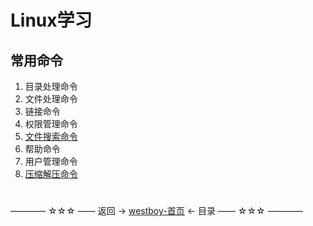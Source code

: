# Linux学习

## 常用命令

1. 目录处理命令
2. 文件处理命令
3. 链接命令
4. 权限管理命令
5. [文件搜索命令](常用命令/5.文件搜索命令.md) 
6. 帮助命令
7. 用户管理命令
8. [压缩解压命令](常用命令/8.压缩解压命令.md)





#
———— ☆☆☆ —— 返回 -> [westboy-首页](../../../README.md) <- 目录 —— ☆☆☆ ————